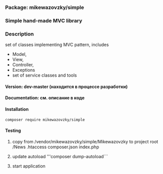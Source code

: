 ### Package: mikewazovzky/simple

### Simple hand-made MVC library

### Description
set of classes implementing MVC pattern, includes 
- Model, 
- View, 
- Controller,
- Exceptions
- set of service classes and tools  

#### Version: dev-master (находится в процессе разработки)

#### Documentation: см. описание в коде

#### Installation

```composer require mikewazovzky/simple```

#### Testing

1. copy from /vendor/mikewazovzky/simple/Mikewazovzky to project root  
/News
.htaccess
composer.json
index.php

2. update autoload 
'''composer dump-autoload```

3. start application


